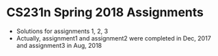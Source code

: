 # CS231n Spring 2018 Assignments
- Solutions for assignments 1, 2, 3
- Actually, assignment1 and assignment2 were completed in Dec, 2017 and assignment3 in Aug, 2018 

